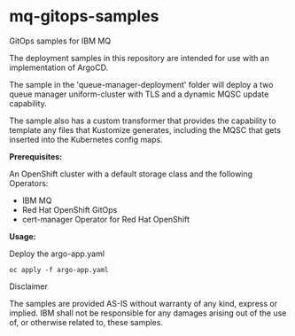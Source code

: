 # mq-gitops-samples
GitOps samples for IBM MQ

The deployment samples in this repository are intended for use with an implementation of ArgoCD.

The sample in the 'queue-manager-deployment' folder will deploy a two queue manager uniform-cluster with TLS and a dynamic MQSC update capability.

The sample also has a custom transformer that provides the capability to template any files that Kustomize generates, including the MQSC that gets inserted into the Kubernetes config maps.

**Prerequisites:**

An OpenShift cluster with a default storage class and the following Operators:

- IBM MQ
- Red Hat OpenShift GitOps
- cert-manager Operator for Red Hat OpenShift

**Usage:**

Deploy the argo-app.yaml 

    oc apply -f argo-app.yaml


Disclaimer

The samples are provided AS-IS without warranty of any kind, express or implied.  IBM shall not be responsible for any damages arising out of the use of, or otherwise related to, these samples.

